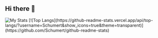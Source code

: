 ## Hi there 👋


<img alt= "My Stats" src="https://github-readme-stats.vercel.app/api?username=Schumert&show_icons=true&theme=transparent" />
[![Top Langs](https://github-readme-stats.vercel.app/api/top-langs/?username=Schumert&show_icons=true&theme=transparent)](https://github.com/Schumert/github-readme-stats)
<!--
Here are some ideas to get you started:

- 🔭 I’m currently working on ...
- 🌱 I’m currently learning ...
- 👯 I’m looking to collaborate on ...
- 🤔 I’m looking for help with ...
- 💬 Ask me about ...
- 📫 How to reach me: ...
- 😄 Pronouns: ...
- ⚡ Fun fact: ...
-->
